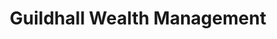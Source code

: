---
title: "Guildhall Wealth Management"
url: /markham/guildhall-wealth-management/
shop: Schmuck
---